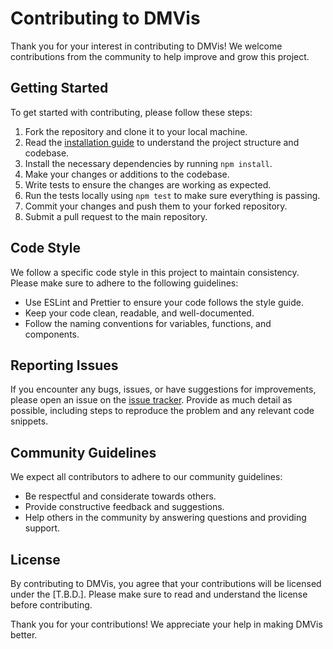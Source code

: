 # Contributing to DMVis

Thank you for your interest in contributing to DMVis! We welcome contributions from the community to help improve and grow this project.

## Getting Started

To get started with contributing, please follow these steps:

1. Fork the repository and clone it to your local machine.
1. Read the [installation guide](LOCAL.md) to understand the project structure and codebase.
1. Install the necessary dependencies by running `npm install`.
1. Make your changes or additions to the codebase.
1. Write tests to ensure the changes are working as expected.
1. Run the tests locally using `npm test` to make sure everything is passing.
1. Commit your changes and push them to your forked repository.
1. Submit a pull request to the main repository.

## Code Style

We follow a specific code style in this project to maintain consistency. Please make sure to adhere to the following guidelines:

- Use ESLint and Prettier to ensure your code follows the style guide.
- Keep your code clean, readable, and well-documented.
- Follow the naming conventions for variables, functions, and components.

## Reporting Issues

If you encounter any bugs, issues, or have suggestions for improvements, please open an issue on the [issue tracker](#). Provide as much detail as possible, including steps to reproduce the problem and any relevant code snippets.

## Community Guidelines

We expect all contributors to adhere to our community guidelines:

- Be respectful and considerate towards others.
- Provide constructive feedback and suggestions.
- Help others in the community by answering questions and providing support.

## License

By contributing to DMVis, you agree that your contributions will be licensed under the [T.B.D.]. Please make sure to read and understand the license before contributing.

Thank you for your contributions! We appreciate your help in making DMVis better.
